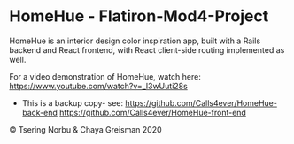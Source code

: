 # HomeHue - Flatiron-Mod4-Project

HomeHue is an interior design color inspiration app, built with a Rails backend and React frontend, with React client-side routing implemented as well.

For a video demonstration of HomeHue, watch here: https://www.youtube.com/watch?v=_l3wUuti28s

* This is a backup copy- see:
https://github.com/Calls4ever/HomeHue-back-end
https://github.com/Calls4ever/HomeHue-front-end

©️ Tsering Norbu & Chaya Greisman 2020
